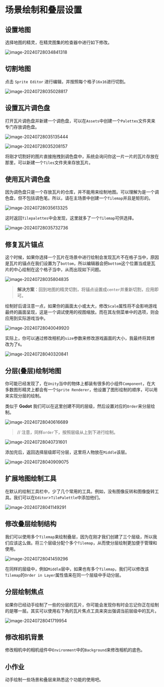 # 场景绘制和叠层设置

## 设置地图

选择地图的精灵，在精灵图集的检查器中进行如下修改。

![image-20240728034841318](https://raw.githubusercontent.com/CCCCOOH/PicturesBed/master/202407280349825.png)

## 切割地图

点击 `Sprite Editor` 进行编辑，并按照每个格子`16x16`进行切割。

![image-20240728035028817](https://raw.githubusercontent.com/CCCCOOH/PicturesBed/master/202407280350850.png) 

## 设置瓦片调色盘

打开瓦片调色盘并新建一个调色盘，可以在`Assets`中创建一个`Palettes`文件夹来专门存放调色盘。

![image-20240728035135444](https://raw.githubusercontent.com/CCCCOOH/PicturesBed/master/202407280354556.png)

![image-20240728035208157](https://raw.githubusercontent.com/CCCCOOH/PicturesBed/master/202407280354641.png)

将刚才切割好的图片直接拖拽到调色盘中，系统会询问你这一片一片的瓦片存放在那里，可以新建一个`Tiles`文件夹来存放瓦片。

## 使用瓦片调色盘

因为调色盘只是一个存放瓦片的仓库，并不能用来绘制地图。可以理解为是一个调色盘，但不包括调色笔。所以，请在主场景中创建一个`Tilemap`并且是矩形的。

![image-20240728035613325](https://raw.githubusercontent.com/CCCCOOH/PicturesBed/master/202407280430074.png)

这时返回`Tilepalettes`中会发现，这里就多了一个`Tilemap`可供选择。

![image-20240728035732736](https://raw.githubusercontent.com/CCCCOOH/PicturesBed/master/202407280430065.png)

## 修复瓦片锚点

这个时候，如果你选择一个瓦片在场景中进行绘制会发现瓦片不在格子当中，原因是瓦片的锚点在我们设置为了`bottom`，所以编辑器会把`bottom`这个位置当成是瓦片的中心绘制在这个格子当中，从而出现如下问题。

![image-20240728035804835](https://raw.githubusercontent.com/CCCCOOH/PicturesBed/master/202407280430079.png)

> **解决方案**：回到地图的精灵切割，将锚点设置成`center`并重新切割，应用即可。

绘制好后请注意一点，如果你的画面太小或太大，修改`Scale`属性将不会影响游戏最终的画面呈现，这是一个调试使用的视图缩放。而在其左侧菜单中的选项，则会应用到实际游戏当中。

![image-20240728040049920](https://raw.githubusercontent.com/CCCCOOH/PicturesBed/master/202407280403810.png)

实际上，你可以通过修改相机的`size`参数来修改游戏画面的大小，我最终将其修改为了`6`。

![image-20240728040320841](https://raw.githubusercontent.com/CCCCOOH/PicturesBed/master/202407280403041.png)

## 分层(叠层)绘制地图

你可能已经发现了，在`Unity`当中的物体上都装有很多的小组件`Component`，在大多数图形精灵上都会有一个`Sprite Renderer`，他设置了图形绘制的顺序，可以用来实现分层的绘制。

类似于 **Godot** 我们可以在这里创建不同的层级，然后设置对应的`Order`来分层绘制。

![image-20240728040616689](https://raw.githubusercontent.com/CCCCOOH/PicturesBed/master/202407280409735.png)

> // 注意，同样`order`下，按照层级从上到下进行绘制。

![image-20240728040731601](https://raw.githubusercontent.com/CCCCOOH/PicturesBed/master/202407280409410.png)

添加完后，返回选择层级即可分层，这里将人物放在`Middle`该层。

![image-20240728040909075](https://raw.githubusercontent.com/CCCCOOH/PicturesBed/master/202407280409361.png)

## 扩展地图绘制工具

在默认的绘制工具栏中，少了几个常用的工具。例如，没有图像反转和图像旋转工具。我们可以在`Editor`>`TilePalettle`中添加他们。

![image-20240728041149291](https://raw.githubusercontent.com/CCCCOOH/PicturesBed/master/202407280412400.png)

## 修改叠层绘制结构

我们可以使用多个`Tilemap`来绘制叠层，因为在刚才我们创建了三个层级，所以我们应该这么做。将三个层级分配个多个`Tilemap`，从而使分层绘制更加便于管理和使用。

![image-20240728041459296](https://raw.githubusercontent.com/CCCCOOH/PicturesBed/master/202407280430963.png)

在同样的层级中，例如`Middle`层中，如果也有多个`Tilemap`，我们可以修改该`Tilemap`的`Order in Layer`属性值来在同一个层级中手动分层。

## 分层绘制焦点

如果你已经动手绘制了一些的分层的瓦片，你可能会发现你有时会忘记你正在绘制的是哪一层。其实可以使用右下角的瓦片焦点工具来突出强调当前层级中的瓦片。

![image-20240728041719954](https://raw.githubusercontent.com/CCCCOOH/PicturesBed/master/202407280430492.png)

## 修改相机背景

修改相机中的相机组件中`Environment`中的`Background`来修改相机的底色。

## 小作业

动手绘制一些场景和叠层来熟悉这个功能的使用吧。